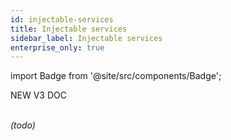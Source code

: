 ```yaml
---
id: injectable-services
title: Injectable services
sidebar_label: Injectable services
enterprise_only: true
---
```


import Badge from '@site/src/components/Badge';

<Badge variant="green">NEW V3 DOC</Badge><br/><br/>

_(todo)_
